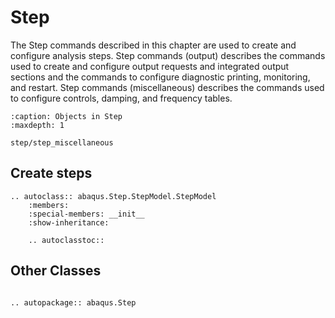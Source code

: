 # Step

The Step commands described in this chapter are used to create and configure analysis steps. Step commands (output) describes the commands used to create and configure output requests and integrated output sections and the commands to configure diagnostic printing, monitoring, and restart. Step commands (miscellaneous) describes the commands used to configure controls, damping, and frequency tables.

```{toctree}
:caption: Objects in Step
:maxdepth: 1

step/step_miscellaneous
```

## Create steps

```{eval-rst}
.. autoclass:: abaqus.Step.StepModel.StepModel
    :members:
    :special-members: __init__
    :show-inheritance:

    .. autoclasstoc::
```

## Other Classes

```{eval-rst}

.. autopackage:: abaqus.Step
```

